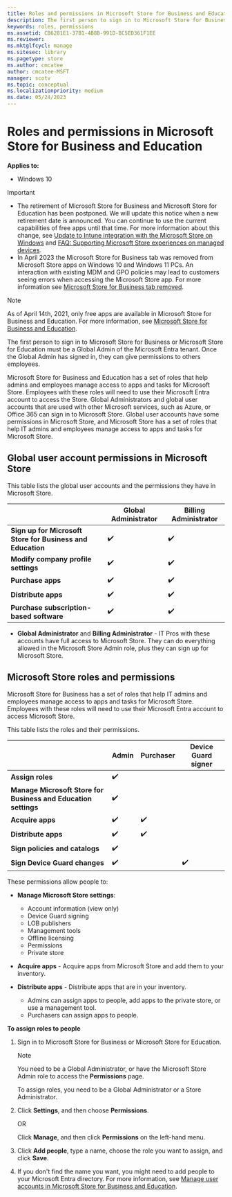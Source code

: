 ```yaml
---
title: Roles and permissions in Microsoft Store for Business and Education (Windows 10)
description: The first person to sign in to Microsoft Store for Business or Microsoft Store for Education must be a Global Admin of the Microsoft Entra tenant. Once the Global Admin has signed in, they can give permissions to others employees.
keywords: roles, permissions
ms.assetid: CB6281E1-37B1-4B8B-991D-BC5ED361F1EE
ms.reviewer: 
ms.mktglfcycl: manage
ms.sitesec: library
ms.pagetype: store
ms.author: cmcatee
author: cmcatee-MSFT
manager: scotv
ms.topic: conceptual
ms.localizationpriority: medium
ms.date: 05/24/2023
---
```


# Roles and permissions in Microsoft Store for Business and Education

**Applies to:**

- Windows 10

> [!IMPORTANT]
>
> - The retirement of Microsoft Store for Business and Microsoft Store for Education has been postponed. We will update this notice when a new retirement date is announced. You can continue to use the current capabilities of free apps until that time. For more information about this change, see [Update to Intune integration with the Microsoft Store on Windows](https://techcommunity.microsoft.com/t5/windows-it-pro-blog/update-to-endpoint-manager-integration-with-the-microsoft-store/ba-p/3585077) and [FAQ: Supporting Microsoft Store experiences on managed devices](https://techcommunity.microsoft.com/t5/windows-management/faq-supporting-microsoft-store-experiences-on-managed-devices/m-p/3585286).
> - In April 2023 the Microsoft Store for Business tab was removed from Microsoft Store apps on Windows 10 and Windows 11 PCs. An interaction with existing MDM and GPO policies may lead to customers seeing errors when accessing the Microsoft Store app. For more information see [Microsoft Store for Business tab removed](manage-access-to-private-store.md#microsoft-store-for-business-tab-removed).

> [!NOTE]
> As of April 14th, 2021, only free apps are available in Microsoft Store for Business and Education. For more information, see [Microsoft Store for Business and Education](index.md).

The first person to sign in to Microsoft Store for Business or Microsoft Store for Education must be a Global Admin of the Microsoft Entra tenant. Once the Global Admin has signed in, they can give permissions to others employees.

Microsoft Store for Business and Education has a set of roles that help admins and employees manage access to apps and tasks for Microsoft Store. Employees with these roles will need to use their Microsoft Entra account to access the Store. Global Administrators and global user accounts that are used with other Microsoft services, such as Azure, or Office 365 can sign in to Microsoft Store. Global user accounts have some permissions in Microsoft Store, and Microsoft Store has a set of roles that help IT admins and employees manage access to apps and tasks for Microsoft Store.

## Global user account permissions in Microsoft Store

This table lists the global user accounts and the permissions they have in Microsoft Store.

|| Global Administrator | Billing Administrator |
| ------------------------------ | --------------------- | --------------------- |
| **Sign up for Microsoft Store for Business and Education** |  ✔️       | ✔️             |
| **Modify company profile settings** | ✔️                    | ✔️                     |
| **Purchase apps**                  |  ✔️                    | ✔️                     |
| **Distribute apps**                |  ✔️                    | ✔️                     |
| **Purchase subscription-based software**  |  ✔️             | ✔️                     |

- **Global Administrator** and **Billing Administrator** - IT Pros with these accounts have full access to Microsoft Store. They can do everything allowed in the Microsoft Store Admin role, plus they can sign up for Microsoft Store.

## Microsoft Store roles and permissions

Microsoft Store for Business has a set of roles that help IT admins and employees manage access to apps and tasks for Microsoft Store. Employees with these roles will need to use their Microsoft Entra account to access Microsoft Store.

This table lists the roles and their permissions.

|| Admin | Purchaser | Device Guard signer |
| ------------------------------ | ------ | --------  | ------------------- |
| **Assign roles**                   | ✔️      |           |                     |
| **Manage Microsoft Store for Business and Education settings** |  ✔️ |           |                     |
| **Acquire apps**                   | ✔️      | ✔️         |                     |
| **Distribute apps**                | ✔️      | ✔️         |                     |
| **Sign policies and catalogs**     | ✔️      |           |                     |
| **Sign Device Guard changes**      | ✔️      |           |  ✔️                   |

These permissions allow people to:

- **Manage Microsoft Store settings**:
    - Account information (view only)
    - Device Guard signing
    - LOB publishers
    - Management tools
    - Offline licensing
    - Permissions
    - Private store

- **Acquire apps** - Acquire apps from Microsoft Store and add them to your inventory.

- **Distribute apps** - Distribute apps that are in your inventory.
    - Admins can assign apps to people, add apps to the private store, or use a management tool.
    - Purchasers can assign apps to people.

**To assign roles to people**

1. Sign in to Microsoft Store for Business or Microsoft Store for Education.

    >[!Note]
    >You need to be a Global Administrator, or have the Microsoft Store Admin role to access the **Permissions** page.

    To assign roles, you need to be a Global Administrator or a Store Administrator.

2. Click **Settings**, and then choose **Permissions**.

    OR

    Click **Manage**, and then click **Permissions** on the left-hand menu.

    <!--- ![Image showing Permissions page in Microsoft Store for Business.](images/wsfb-settings-permissions.png) -->

3. Click **Add people**, type a name, choose the role you want to assign, and click **Save**.

    <!--- ![Image showing Assign roles to people box in Microsoft Store for Business.](images/wsfb-permissions-assignrole.png) -->

4. If you don't find the name you want, you might need to add people to your Microsoft Entra directory. For more information, see [Manage user accounts in Microsoft Store for Business and Education](manage-users-and-groups-microsoft-store-for-business.md).
